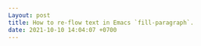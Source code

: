 ```yaml
---
Layout: post
title: How to re-flow text in Emacs `fill-paragraph`.
date: 2021-10-10 14:04:07 +0700
---
```


